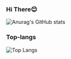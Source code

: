 ### Hi There😊
![Anurag's GitHub stats](https://github-readme-stats.vercel.app/api?username=codingbeom&show_icons=true&theme=monokai)
### Top-langs
![Top Langs](https://github-readme-stats.vercel.app/api/top-langs/?username=codingbeom&theme=monokai&card_width=480)


<!--
**codingbeom/codingbeom** is a ✨ _special_ ✨ repository because its `README.md` (this file) appears on your GitHub profile.

Here are some ideas to get you started:

- 🔭 I’m currently working on ...
- 🌱 I’m currently learning ...
- 👯 I’m looking to collaborate on ...
- 🤔 I’m looking for help with ...
- 💬 Ask me about ...
- 📫 How to reach me: ...
- 😄 Pronouns: ...
- ⚡ Fun fact: ...
-->
